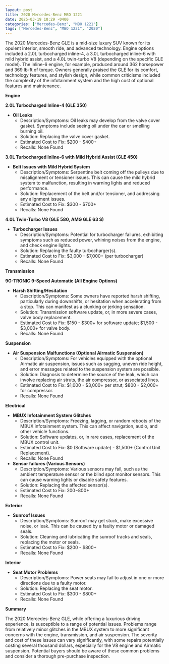 ```yaml
---
layout: post
title: 2020 Mercedes-Benz MBO 1221
date: 2025-03-19 10:29 -0400
categories: ["Mercedes-Benz", "MBO 1221"]
tags: ["Mercedes-Benz", "MBO 1221", "2020"]
---
```

The 2020 Mercedes-Benz GLE is a mid-size luxury SUV known for its opulent interior, smooth ride, and advanced technology. Engine options included a 2.0L turbocharged inline-4, a 3.0L turbocharged inline-6 with mild hybrid assist, and a 4.0L twin-turbo V8 (depending on the specific GLE model). The inline-6 engine, for example, produced around 362 horsepower and 369 lb-ft of torque. Owners generally praised the GLE for its comfort, technology features, and stylish design, while common criticisms included the complexity of the infotainment system and the high cost of optional features and maintenance.

**Engine**

**2.0L Turbocharged Inline-4 (GLE 350)**

*   **Oil Leaks**
    *   Description/Symptoms: Oil leaks may develop from the valve cover gasket. Symptoms include seeing oil under the car or smelling burning oil.
    *   Solution: Replacing the valve cover gasket.
    *   Estimated Cost to Fix: $200 - $400+
    *   Recalls: None Found

**3.0L Turbocharged Inline-6 with Mild Hybrid Assist (GLE 450)**

*   **Belt Issues with Mild Hybrid System**
    *   Description/Symptoms: Serpentine belt coming off the pulleys due to misalignment or tensioner issues. This can cause the mild hybrid system to malfunction, resulting in warning lights and reduced performance.
    *   Solution: Replacement of the belt and/or tensioner, and addressing any alignment issues.
    *   Estimated Cost to Fix: $300 - $700+
    *   Recalls: None Found

**4.0L Twin-Turbo V8 (GLE 580, AMG GLE 63 S)**

*   **Turbocharger Issues**
    *   Description/Symptoms: Potential for turbocharger failures, exhibiting symptoms such as reduced power, whining noises from the engine, and check engine lights.
    *   Solution: Replacing the faulty turbocharger(s).
    *   Estimated Cost to Fix: $3,000 - $7,000+ (per turbocharger)
    *   Recalls: None Found

**Transmission**

**9G-TRONIC 9-Speed Automatic (All Engine Options)**

*   **Harsh Shifting/Hesitation**
    *   Description/Symptoms: Some owners have reported harsh shifting, particularly during downshifts, or hesitation when accelerating from a stop. This can manifest as a clunking or jerking sensation.
    *   Solution: Transmission software update, or, in more severe cases, valve body replacement.
    *   Estimated Cost to Fix: $150 - $300+ for software update; $1,500 - $3,000+ for valve body.
    *   Recalls: None Found

**Suspension**

*   **Air Suspension Malfunctions (Optional Airmatic Suspension)**
    *   Description/Symptoms: For vehicles equipped with the optional Airmatic air suspension, issues such as sagging, uneven ride height, and error messages related to the suspension system are possible.
    *   Solution: Diagnosis to determine the source of the leak, which can involve replacing air struts, the air compressor, or associated lines.
    *   Estimated Cost to Fix: $1,000 - $3,000+ per strut; $800 - $2,000+ for compressor.
    *   Recalls: None Found

**Electrical**

*   **MBUX Infotainment System Glitches**
    *   Description/Symptoms: Freezing, lagging, or random reboots of the MBUX infotainment system. This can affect navigation, audio, and other vehicle functions.
    *   Solution: Software updates, or, in rare cases, replacement of the MBUX control unit.
    *   Estimated Cost to Fix: $0 (Software update) - $1,500+ (Control Unit Replacement).
    *   Recalls: None Found
*   **Sensor failures (Various Sensors)**
    *   Description/Symptoms: Various sensors may fail, such as the ambient temperature sensor or the blind spot monitor sensors. This can cause warning lights or disable safety features.
    *   Solution: Replacing the affected sensor(s).
    *   Estimated Cost to Fix: $200-$800+
    *   Recalls: None Found

**Exterior**

*   **Sunroof Issues**
    *   Description/Symptoms: Sunroof may get stuck, make excessive noise, or leak. This can be caused by a faulty motor or damaged seals.
    *   Solution: Cleaning and lubricating the sunroof tracks and seals, replacing the motor or seals.
    *   Estimated Cost to Fix: $200 - $800+
    *   Recalls: None Found

**Interior**

*   **Seat Motor Problems**
    *   Description/Symptoms: Power seats may fail to adjust in one or more directions due to a faulty motor.
    *   Solution: Replacing the seat motor.
    *   Estimated Cost to Fix: $300 - $800+
    *   Recalls: None Found

**Summary**

The 2020 Mercedes-Benz GLE, while offering a luxurious driving experience, is susceptible to a range of potential issues. Problems range from relatively minor glitches in the MBUX system to more significant concerns with the engine, transmission, and air suspension. The severity and cost of these issues can vary significantly, with some repairs potentially costing several thousand dollars, especially for the V8 engine and Airmatic suspension. Potential buyers should be aware of these common problems and consider a thorough pre-purchase inspection.

